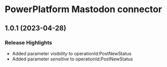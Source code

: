# PowerPlatform Mastodon connector

## 1.0.1 (2023-04-28)

### Release Highlights

* Added parameter *visibility* to operationId:PostNewStatus
* Added parameter *sensitive* to operationId:PostNewStatus
